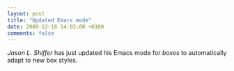 ```yaml
---
layout: post
title: "Updated Emacs mode"
date: 2000-12-18 14:03:00 +0100
comments: false
---
```


*Jason L. Shiffer* has just updated his Emacs mode for *boxes* to automatically adapt to new box styles.
